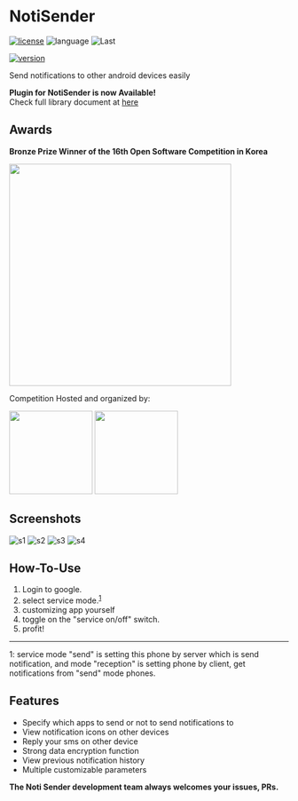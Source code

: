 # NotiSender

[![license](https://img.shields.io/badge/License-LGPL--3.0-green.svg?logo=gnu)](https://www.gnu.org/licenses/gpl-3.0.html)
![language](https://img.shields.io/badge/Language-Java-green?logo=java) 
![Last](https://img.shields.io/github/last-commit/choiman1559/NotiSender)


[![version](https://encrypted-tbn0.gstatic.com/images?q=tbn%3AANd9GcQKUUtefY6l9YGHF0GmQAijrUAUueZcJqwGIA&usqp=CAU)](https://play.google.com/store/apps/details?id=com.noti.main)

Send notifications to other android devices easily 

**Plugin for NotiSender is now Available!**<br>
Check full library document at [here](https://github.com/choiman1559/NotiSender-PluginLibrary)

## Awards

**Bronze Prize Winner of the 16th Open Software Competition in Korea**

<img src="https://user-images.githubusercontent.com/43315227/201664876-fa1a6fbf-8320-4924-b5b3-0ac71b8996e1.png" width="400"/>

Competition Hosted and organized by:

<img src="https://user-images.githubusercontent.com/43315227/201664627-23351e3d-9b42-4e71-ae18-c1de13e56c94.png" width="150"/> <img src="https://user-images.githubusercontent.com/43315227/201664791-005ff2f1-a296-4ae5-9fb5-94bb5ca5fdaa.png" width="150"/>

## Screenshots

 ![s1](https://play-lh.googleusercontent.com/KG-AKeJLY9KJrmFFRGqYJSMxAW30spfdBKbQhy1PlR0dTFg5dLDEiSQadFpn0002Yw=w526-h296)
 ![s2](https://play-lh.googleusercontent.com/uALYj4NGjLW-oe7Mz7YKWj-XW6Dk4oyS8gXtJ8qGsquW5R78JQIQstSOMtJPj9FC5pU3=w526-h296)
 ![s3](https://play-lh.googleusercontent.com/c1ukqYvf9ZL-fvASWOO0e6it94iPcPpI3OBkMs0UFSFEnQNr_xtXlVfNov3r8xCGOpM=w526-h296)
 ![s4](https://play-lh.googleusercontent.com/cCphMB0W3TN8xeLzjv0gIFPWerd4Xm2725yoOc8t9QWN2Hj7N5id8l9eBx16yK192NY=w526-h296)

## How-To-Use 

 1. Login to google.
 2. select service mode.<sup>[1](#footnote_1)</sup>
 3. customizing app yourself
 4. toggle on the "service on/off" switch.
 5. profit!


----------
<a name="footnote_1">1</a>: service mode "send" is setting this phone by server which is send notification,
and mode "reception" is setting phone by client, get notifications from "send" mode phones.

## Features

- Specify which apps to send or not to send notifications to
- View notification icons on other devices
- Reply your sms on other device
- Strong data encryption function
- View previous notification history
- Multiple customizable parameters

**The Noti Sender development team always welcomes your issues, PRs.**
